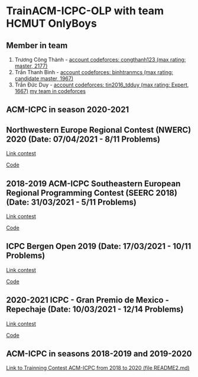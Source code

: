 # TrainACM-ICPC-OLP with team HCMUT OnlyBoys

## Member in team
1. Trương Công Thành - [account codeforces: congthanh123 (max rating: master, 2177)](https://codeforces.com/profile/congthanh123)
2. Trần Thanh Bình - [account codeforces: binhtranmcs (max rating: candidate master, 1967)](https://codeforces.com/profile/binhtranmcs)
3. Trần Đức Duy - [account codeforces: tin2016_tdduy (max rating: Expert, 1667)](https://codeforces.com/profile/tin2016_tdduy)
[my team in codeforces](https://codeforces.com/team/60278)


## ACM-ICPC in season 2020-2021

## Northwestern Europe Regional Contest (NWERC) 2020 (Date: 07/04/2021 - 8/11 Problems)

[Link contest](https://open.kattis.com/contests/pevfei)

[Code](https://github.com/truongcongthanh2000/TrainACM-ICPC-OLP/tree/master/Northwestern%20Europe%20Regional%20Contest%20(NWERC)%202020)

## 2018-2019 ACM-ICPC Southeastern European Regional Programming Contest (SEERC 2018) (Date: 31/03/2021 - 5/11 Problems)

[Link contest](https://codeforces.com/gym/101964)

[Code](https://github.com/truongcongthanh2000/TrainACM-ICPC-OLP/tree/master/2018-2019%20ACM-ICPC%20Southeastern%20European%20Regional%20Programming%20Contest%20(SEERC%202018))

## ICPC Bergen Open 2019 (Date: 17/03/2021 - 10/11 Problems)

[Link contest](https://open.kattis.com/contests/uyezuj)

[Code](https://github.com/truongcongthanh2000/TrainACM-ICPC-OLP/blob/master/Bergen%20Open%202019)

## 2020-2021 ICPC - Gran Premio de Mexico - Repechaje (Date: 10/03/2021 - 12/14 Problems)

[Link contest](https://codeforces.com/gym/102966)

[Code](https://github.com/truongcongthanh2000/TrainACM-ICPC-OLP/tree/master/2021%20ICPC%20-%20Gran%20Premio%20de%20Mexico%20-%20Repechaje)

## ACM-ICPC in seasons 2018-2019 and 2019-2020

[Link to Trainning Contest ACM-ICPC from 2018 to 2020 (file README2.md)](https://github.com/truongcongthanh2000/TrainACM-ICPC-OLP/blob/master/README2.md)




